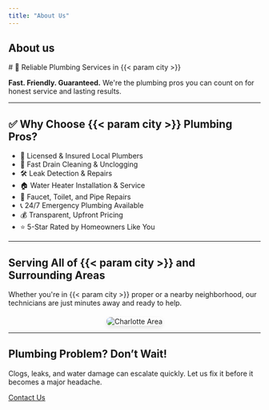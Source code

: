 ```yaml
---
title: "About Us"
---
```

<div class="container">
  <h2>About us</h2>
# 🚰 Reliable Plumbing Services in {{< param city >}}

**Fast. Friendly. Guaranteed.** We're the plumbing pros you can count on for honest service and lasting results.

---

## ✅ Why Choose {{< param city >}} Plumbing Pros?

- 🔧 Licensed & Insured Local Plumbers  
- 🚽 Fast Drain Cleaning & Unclogging  
- 🛠️ Leak Detection & Repairs  
- 🏠 Water Heater Installation & Service  
- 🚿 Faucet, Toilet, and Pipe Repairs  
- 📞 24/7 Emergency Plumbing Available  
- 💰 Transparent, Upfront Pricing  
- ⭐ 5-Star Rated by Homeowners Like You

---

## Serving All of {{< param city >}} and Surrounding Areas

Whether you're in {{< param city >}} proper or a nearby neighborhood, our technicians are just minutes away and ready to help.

<div style="text-align: center; margin-top: 20px;">
  <img src="/images/places/charlotte/1.webp" alt="Charlotte Area" style="max-width: 100%; height: auto; border-radius: 8px; box-shadow: 0 4px 8px rgba(0,0,0,0.1);">
</div>

---

## Plumbing Problem? Don’t Wait!

Clogs, leaks, and water damage can escalate quickly. Let us fix it before it becomes a major headache.

  <p>
    <a href="/contact" class="button">Contact Us</a>
  </p>
</div>
